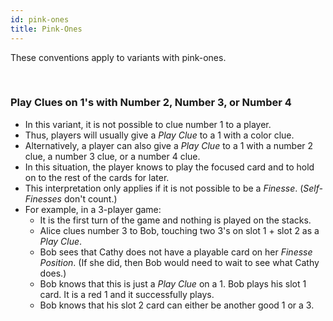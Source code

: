 ```yaml
---
id: pink-ones
title: Pink-Ones
---
```


These conventions apply to variants with pink-ones.

<br />

### Play Clues on 1's with Number 2, Number 3, or Number 4

- In this variant, it is not possible to clue number 1 to a player.
- Thus, players will usually give a *Play Clue* to a 1 with a color clue.
- Alternatively, a player can also give a *Play Clue* to a 1 with a number 2 clue, a number 3 clue, or a number 4 clue.
- In this situation, the player knows to play the focused card and to hold on to the rest of the cards for later.
- This interpretation only applies if it is not possible to be a *Finesse*. (*Self-Finesses* don't count.)
- For example, in a 3-player game:
  - It is the first turn of the game and nothing is played on the stacks.
  - Alice clues number 3 to Bob, touching two 3's on slot 1 + slot 2 as a *Play Clue*.
  - Bob sees that Cathy does not have a playable card on her *Finesse Position*. (If she did, then Bob would need to wait to see what Cathy does.)
  - Bob knows that this is just a *Play Clue* on a 1. Bob plays his slot 1 card. It is a red 1 and it successfully plays.
  - Bob knows that his slot 2 card can either be another good 1 or a 3.
